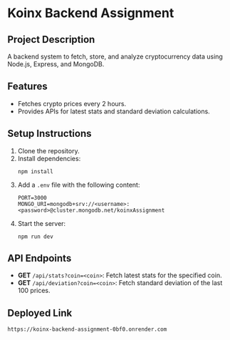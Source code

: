 # Koinx Backend Assignment

## Project Description
A backend system to fetch, store, and analyze cryptocurrency data using Node.js, Express, and MongoDB.

## Features
- Fetches crypto prices every 2 hours.
- Provides APIs for latest stats and standard deviation calculations.

## Setup Instructions
1. Clone the repository.
2. Install dependencies:
   ```
   npm install
   ```
3. Add a `.env` file with the following content:
   ```
   PORT=3000
   MONGO_URI=mongodb+srv://<username>:<password>@cluster.mongodb.net/koinxAssignment
   ```
4. Start the server:
   ```
   npm run dev
   ```

## API Endpoints
- **GET** `/api/stats?coin=<coin>`: Fetch latest stats for the specified coin.
- **GET** `/api/deviation?coin=<coin>`: Fetch standard deviation of the last 100 prices.

## Deployed Link
`https://koinx-backend-assignment-0bf0.onrender.com`
